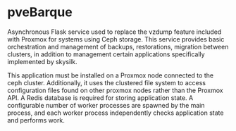 # pveBarque
Asynchronous Flask service used to replace the vzdump feature included with Proxmox for systems using Ceph storage.
This service provides basic orchestration and management of backups, restorations, migration between clusters,
in addition to management certain applications specifically implemented by skysilk.

This application must be installed on a Proxmox node connected to the ceph cluster. Additionally, it uses the
clustered file system to access configuration files found on other proxmox nodes rather than the Proxmox API.
A Redis database is required for storing application state. A configurable number of worker processes are 
spawned by the main process, and each worker process independently checks application state and performs work.
